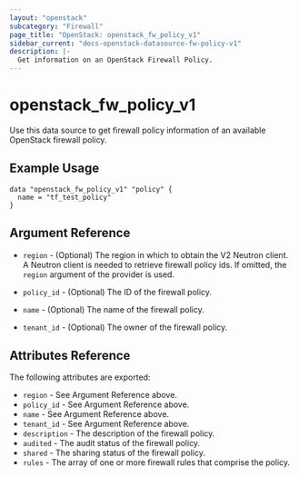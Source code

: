 ```yaml
---
layout: "openstack"
subcategory: "Firewall"
page_title: "OpenStack: openstack_fw_policy_v1"
sidebar_current: "docs-openstack-datasource-fw-policy-v1"
description: |-
  Get information on an OpenStack Firewall Policy.
---
```


# openstack\_fw\_policy\_v1

Use this data source to get firewall policy information of an available OpenStack firewall policy.

## Example Usage

```hcl
data "openstack_fw_policy_v1" "policy" {
  name = "tf_test_policy"
}
```

## Argument Reference

* `region` - (Optional) The region in which to obtain the V2 Neutron client.
  A Neutron client is needed to retrieve firewall policy ids. If omitted, the
  `region` argument of the provider is used.

* `policy_id` - (Optional) The ID of the firewall policy.

* `name` - (Optional) The name of the firewall policy.

* `tenant_id` - (Optional) The owner of the firewall policy.

## Attributes Reference

The following attributes are exported:

* `region` - See Argument Reference above.
* `policy_id` - See Argument Reference above.
* `name` - See Argument Reference above.
* `tenant_id` - See Argument Reference above.
* `description` - The description of the firewall policy.
* `audited` - The audit status of the firewall policy.
* `shared` - The sharing status of the firewall policy.
* `rules` - The array of one or more firewall rules that comprise the policy.
